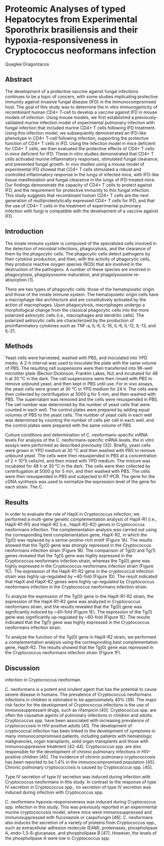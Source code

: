 # Proteomic Analyses of typed Hepatocytes from Experimental Sporothrix brasiliensis and their hypoxia-responsiveness in Cryptococcus neoformans infection
Quaglee Dragontacos


## Abstract
The development of a protective vaccine against fungal infections continues to be a topic of concern, with some studies implicating protective immunity against invasive fungal disease (IFD) in the immunocompromised host. The goal of this study was to determine the in vitro immunogenicity of recombinant human CD4+ T-cell to develop a vaccine against IFD in mouse models of infection. Using mouse models, we first established a previously-validated murine infection model of experimental pulmonary infection with fungal infection that included murine CD4+ T cells following IFD treatment. Using this infection model, we subsequently demonstrated an IFD-like phenotype in CD4+ T-cell following infection, supporting the protective function of CD4+ T cells in IFD. Using the infection model in mice deficient for CD4+ T cells, we then evaluated the protective effects of CD4+ T cells in mice deficient for IFD. These in vitro studies demonstrated that CD4+ T cells activated murine inflammatory responses, stimulated fungal clearance, and prevented fungal growth. In vivo studies using a mouse model of experimental IFD showed that CD4+ T cells stimulated a robust and controlled inflammatory response in the lungs of infected mice, with IFD-like tissue manifestation and fungal clearance in the lungs of IFD-treated mice. Our findings demonstrate the capacity of CD4+ T cells to protect against IFD, and the requirement for protective immunity to this fungal infection. This study suggests that recombinant human CD4+ T cells are the next generation of multiproteolytically expressed CD4+ T cells for IFD, and that the use of CD4+ T cells in the treatment of experimental pulmonary infection with fungi is compatible with the development of a vaccine against IFD.


## Introduction
The innate immune system is composed of the specialized cells involved in the detection of microbial infections, phagocytosis, and the clearance of them by the phagocytic cells. The phagocytic cells detect pathogens by their cytokine production, and then, with the activity of phagocytic cells, they produce reactive oxygen species (ROS) that are involved in the destruction of the pathogens. A number of these species are involved in phagocytosis, phagolysosome maturation, and phagolysosome re-absorption [1].

There are two types of phagocytic cells: those of the hematopoietic origin and those of the innate immune system. The hematopoietic origin cells have a macrophage-like architecture and are constitutively activated by the action of macrophages. Upon phagocytosis, macrophages undergo a morphological change from the classical phagocytic cells into the more polarized astrocytic cells (i.e., macrophages and dendritic cells). The polarized astrocytic cells are characterized by the production of proinflammatory cytokines such as TNF-a, IL-6, IL-1ß, IL-6, IL-12, IL-13, and IL-21.


## Methods
Yeast cells were harvested, washed with PBS, and inoculated into YPD mediu. A 2-h interval was used to inoculate the plate with the same volume of PBS. The resulting cell suspensions were then transferred into 96-well microtiter plate (Becton Dickinson, Franklin Lakes, NJ) and incubated for 48 h at 30 °C in the dark. The cell suspensions were then rinsed with PBS to remove unbound yeast, and then kept in PBS until use. For in vivo assays, the yeast cells were grown at 30 °C in YPD medium for 24 h. The cells were then collected by centrifugation at 5000 g for 5 min, and then washed with PBS. The supernatant was removed and the cells were resuspended in PBS. The cell number was determined by the number of yeast cells that were counted in each well. The control plates were prepared by adding equal volumes of PBS to the yeast cells. The number of yeast cells in each well was determined by counting the number of cells per cell in each well, and the control plates were prepared with the same volume of PBS.

Culture conditions and determination of C. neoformans-specific mRNA levels
For analysis of the C. neoformans-specific mRNA levels, the in vitro assays were performed as described previously (32). Briefly, yeast cells were grown in YPD medium at 30 °C and then washed with PBS to remove unbound yeast. The cells were then resuspended in PBS at a concentration of 2 × 10^5 cells/ml, and then mixed with YPD medium. The mixture was incubated for 48 h at 30 °C in the dark. The cells were then collected by centrifugation at 5000 g for 5 min, and then washed with PBS. The cells were then resuspended in PBS and subjected to RT-PCR. The gene for the cDNA synthesis was used to normalize the expression level of the gene for each strain. The C.


## Results

In order to evaluate the role of HapX in Cryptococcus infection, we performed a multi-gene genetic complementation analysis of HapX-R1 (i.e., HapX-R1-R1) and HapX-R2 (i.e., HapX-R2-R2) genes in Cryptococcus neoformans infection. The complementation analysis was carried out using the corresponding best complementation gene, HapX-R2, in which the Tg(0) was replaced by a serine-proline-rich motif (Figure 1A). The results showed that the Tg(0) gene was strongly repressed in the Cryptococcus neoformans infection strain (Figure 1B). The comparison of Tg(0) and Tg(1) genes revealed that the Tg(1) gene was highly expressed in the Cryptococcus neoformans infection strain, whereas the Tg(0) gene was highly expressed in the Cryptococcus neoformans infection strain (Figure 1C). The expression of the HapX-R1-R2 gene in the cryptococcal infection strain was highly up-regulated by ~40-fold (Figure 1D). The result indicated that HapX and HapX-R2 genes were highly up-regulated by Cryptococcus neoformans infection in the Cryptococcus neoformans infection strain.

To analyze the expression of the Tg(0) gene in the HapX-R1-R2 strain, the expression of the HapX-R1-R2 gene was analyzed in Cryptococcus neoformans strain, and the results revealed that the Tg(0) gene was significantly induced by ~40-fold (Figure 1E). The expression of the Tg(1) gene was significantly up-regulated by ~60-fold (Figure 1E). The results indicated that the Tg(1) gene was highly expressed in the Cryptococcus neoformans infection strain.

To analyze the function of the Tg(0) gene in HapX-R2 strain, we performed a complementation analysis using the corresponding best complementation gene, HapX-R2. The results showed that the Tg(0) gene was repressed in the Cryptococcus neoformans infection strain (Figure 1F).


## Discussion
infection in Cryptococcus neoforman.

C. neoformans is a potent and virulent agent that has the potential to cause severe disease in humans. The prevalence of Cryptococcus neoformans infections in children is estimated to be approximately 40% [39]. The major risk factor for the development of Cryptococcus infections is the use of immunosuppressant drugs, such as rifampicin [40]. Cryptococcus spp. are often the causative agents of pulmonary infections in children and adults. Cryptococcus spp. have been associated with increasing prevalence of cryptococcosis in HIV-positive adults [41]. The development of cryptococcal infection has been linked to the development of symptoms in many immunocompromised patients, including patients with hematologic malignancies, organ transplants, solid organ transplants and those with immunosuppressive treatment [42-44]. Cryptococcus spp. are also responsible for the development of chronic pulmonary infections in HIV-positive children [45]. The incidence of chronic pulmonary cryptococcosis has been reported to be 1.4% in the immunocompromised population [45]. Chronic pulmonary cryptococcosis is caused by Cryptococcus spp. [45].

Type IV secretion of type IV secretion was induced during infection with Cryptococcus neoformans in this study. In contrast to the response of type IV secretion in Cryptococcus spp., no secretion of type IV secretion was induced during infection with Cryptococcus spp.

C. neoformans hypoxia-responsiveness was induced during Cryptococcus spp. infection in this study. This was previously reported in an experimental murine cryptococcosis model, where mice were immunosuppressed and immunosuppressed with fluconazole or caspofungin [46]. C. neoformans also induces the secretion of a variety of proteins from Cryptococcus spp., such as extracellular adhesion molecule (EAM), proteinases, phospholipase A, endo-1,3-ß-glucanase, and phospholipase B [47]. However, the levels of the phospholipase A were low in Cryptococcus spp.
